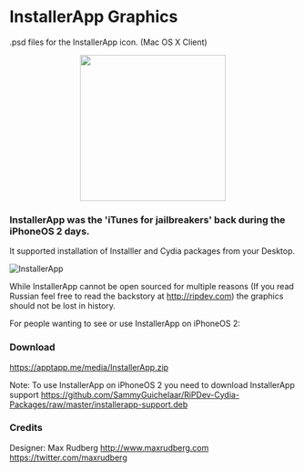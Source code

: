 # InstallerApp Graphics
.psd files for the InstallerApp icon. (Mac OS X Client)

<p align="center">
  <img width="256" height="256" src="https://apptapp.me/media/InstallerApp_512x512.png">
</p>


### InstallerApp was the 'iTunes for jailbreakers' back during the iPhoneOS 2 days. 
It supported installation of Installler and Cydia packages from your Desktop.

![InstallerApp](https://apptapp.me/media/InstallerApp.png)

While InstallerApp cannot be open sourced for multiple reasons (If you read Russian feel free to read the backstory at http://ripdev.com) the graphics should not be lost in history. 


For people wanting to see or use InstallerApp on iPhoneOS 2:

### Download
https://apptapp.me/media/InstallerApp.zip

Note: To use InstallerApp on iPhoneOS 2 you need to download InstallerApp support
https://github.com/SammyGuichelaar/RiPDev-Cydia-Packages/raw/master/installerapp-support.deb


### Credits
Designer: Max Rudberg
http://www.maxrudberg.com
https://twitter.com/maxrudberg
